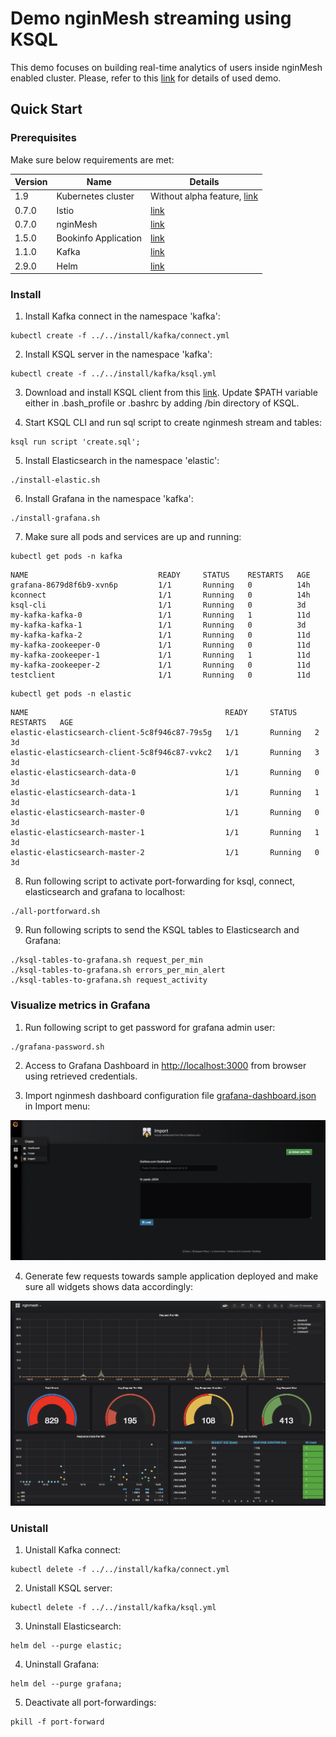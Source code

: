 # Demo nginMesh streaming using KSQL 

This demo focuses on building real-time analytics of users inside nginMesh enabled cluster. Please, refer to this [link](https://github.com/confluentinc/ksql/tree/master/ksql-clickstream-demo) for details of used demo.

## Quick Start

### Prerequisites

Make sure below requirements are met:
  
  | Version | Name | Details |
  | --- | ------ | ------ |
  |1.9|Kubernetes cluster|Without alpha feature, [link](https://istio.io/docs/setup/kubernetes/quick-start.html#google-kubernetes-engine)|
  |0.7.0|Istio|[link](https://istio.io/docs/setup/kubernetes/quick-start.html)|
  |0.7.0|nginMesh|[link](https://github.com/nginmesh/nginmesh/blob/master/README.md)|
  |1.5.0|Bookinfo Application|[link](https://github.com/istio/istio/blob/master/samples/bookinfo/src)|
  |1.1.0|Kafka|[link](https://kafka.apache.org/downloadsc)|
  |2.9.0|Helm|[link](https://docs.helm.sh/using_helm/)|

### Install 

1. Install Kafka connect in the namespace 'kafka':
```
kubectl create -f ../../install/kafka/connect.yml
```

2. Install KSQL server in the namespace 'kafka':
```
kubectl create -f ../../install/kafka/ksql.yml
```

3. Download and install KSQL client from this [link](https://www.confluent.io/download/). Update $PATH variable either in .bash_profile or .bashrc by adding /bin directory of KSQL.

4. Start KSQL CLI and run sql script to create nginmesh stream and tables:
```
ksql run script 'create.sql';
```

5. Install Elasticsearch  in the namespace 'elastic':
```
./install-elastic.sh
```

6. Install Grafana in the namespace 'kafka':
```
./install-grafana.sh
```
7. Make sure all pods and services are up and running:
```
kubectl get pods -n kafka
```
```
NAME                             READY     STATUS    RESTARTS   AGE
grafana-8679d8f6b9-xvn6p         1/1       Running   0          14h
kconnect                         1/1       Running   0          14h
ksql-cli                         1/1       Running   0          3d
my-kafka-kafka-0                 1/1       Running   1          11d
my-kafka-kafka-1                 1/1       Running   0          3d
my-kafka-kafka-2                 1/1       Running   0          11d
my-kafka-zookeeper-0             1/1       Running   0          11d
my-kafka-zookeeper-1             1/1       Running   1          11d
my-kafka-zookeeper-2             1/1       Running   0          11d
testclient                       1/1       Running   0          11d
```
```
kubectl get pods -n elastic
```
```
NAME                                            READY     STATUS    RESTARTS   AGE
elastic-elasticsearch-client-5c8f946c87-79s5g   1/1       Running   2          3d
elastic-elasticsearch-client-5c8f946c87-vvkc2   1/1       Running   3          3d
elastic-elasticsearch-data-0                    1/1       Running   0          3d
elastic-elasticsearch-data-1                    1/1       Running   1          3d
elastic-elasticsearch-master-0                  1/1       Running   0          3d
elastic-elasticsearch-master-1                  1/1       Running   1          3d
elastic-elasticsearch-master-2                  1/1       Running   0          3d
```

8. Run following script to activate port-forwarding for ksql, connect, elasticsearch and grafana to localhost:

```
./all-portforward.sh
```

9. Run following scripts to send the KSQL tables to Elasticsearch and Grafana:
```
./ksql-tables-to-grafana.sh request_per_min
./ksql-tables-to-grafana.sh errors_per_min_alert
./ksql-tables-to-grafana.sh request_activity
```

### Visualize metrics in Grafana

1. Run following script to get password for grafana admin user:
```
./grafana-password.sh
```

2. Access to Grafana Dashboard in [http://localhost:3000](http://localhost:3000/) from browser using retrieved credentials.

3. Import nginmesh dashboard configuration file [grafana-dashboard.json](grafana-dashboard.json) in Import menu:

![Alt text](images/import_dashboard.png?raw=true "Import Dashboard")

4. Generate few requests towards sample application deployed and make sure all widgets shows data accordingly:

![Alt text](images/dashboard.png?raw=true "Grafana Dashboard")

### Unistall 

1. Unistall Kafka connect:
```
kubectl delete -f ../../install/kafka/connect.yml
```

2. Unistall KSQL server:
```
kubectl delete -f ../../install/kafka/ksql.yml
```

3. Uninstall Elasticsearch:
```
helm del --purge elastic;
```

4. Uninstall Grafana:
```
helm del --purge grafana;
```

5. Deactivate all port-forwardings:
```
pkill -f port-forward
```